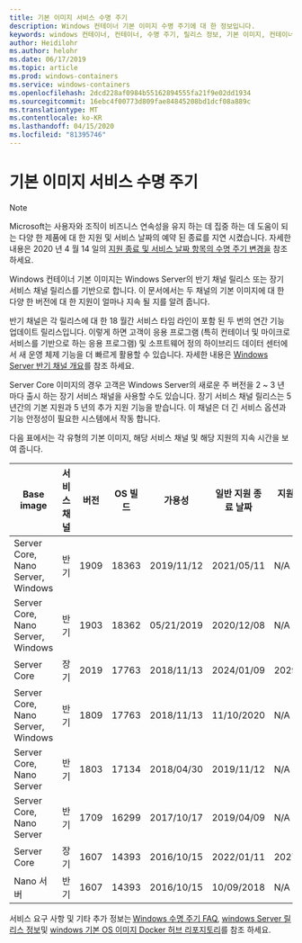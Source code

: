```yaml
---
title: 기본 이미지 서비스 수명 주기
description: Windows 컨테이너 기본 이미지 수명 주기에 대 한 정보입니다.
keywords: windows 컨테이너, 컨테이너, 수명 주기, 릴리스 정보, 기본 이미지, 컨테이너 기본 이미지
author: Heidilohr
ms.author: helohr
ms.date: 06/17/2019
ms.topic: article
ms.prod: windows-containers
ms.service: windows-containers
ms.openlocfilehash: 2dcd228af0984b55162894555fa21f9e02dd1934
ms.sourcegitcommit: 16ebc4f00773d809fae84845208bd1dcf08a889c
ms.translationtype: MT
ms.contentlocale: ko-KR
ms.lasthandoff: 04/15/2020
ms.locfileid: "81395746"
---
```

# <a name="base-image-servicing-lifecycles"></a>기본 이미지 서비스 수명 주기

> [!Note]  
> Microsoft는 사용자와 조직이 비즈니스 연속성을 유지 하는 데 집중 하는 데 도움이 되는 다양 한 제품에 대 한 지원 및 서비스 날짜의 예약 된 종료를 지연 시켰습니다. 자세한 내용은 2020 년 4 월 14 일의 [지원 종료 및 서비스 날짜 항목의 수명 주기 변경을](https://support.microsoft.com/en-us/help/4557164/lifecycle-changes-to-end-of-support-and-servicing-dates) 참조 하세요.

Windows 컨테이너 기본 이미지는 Windows Server의 반기 채널 릴리스 또는 장기 서비스 채널 릴리스를 기반으로 합니다. 이 문서에서는 두 채널의 기본 이미지에 대 한 다양 한 버전에 대 한 지원이 얼마나 지속 될 지를 알려 줍니다.

반기 채널은 각 릴리스에 대 한 18 월간 서비스 타임 라인이 포함 된 두 번의 연간 기능 업데이트 릴리스입니다. 이렇게 하면 고객이 응용 프로그램 (특히 컨테이너 및 마이크로 서비스를 기반으로 하는 응용 프로그램) 및 소프트웨어 정의 하이브리드 데이터 센터에서 새 운영 체제 기능을 더 빠르게 활용할 수 있습니다. 자세한 내용은 [Windows Server 반기 채널 개요](https://docs.microsoft.com/windows-server/get-started/semi-annual-channel-overview)를 참조 하세요.

Server Core 이미지의 경우 고객은 Windows Server의 새로운 주 버전을 2 ~ 3 년 마다 출시 하는 장기 서비스 채널을 사용할 수도 있습니다. 장기 서비스 채널 릴리스는 5 년간의 기본 지원과 5 년의 추가 지원 기능을 받습니다. 이 채널은 더 긴 서비스 옵션과 기능 안정성이 필요한 시스템에서 작동 합니다.

다음 표에서는 각 유형의 기본 이미지, 해당 서비스 채널 및 해당 지원의 지속 시간을 보여 줍니다.

|Base image                       |서비스 채널|버전|OS 빌드|가용성|일반 지원 종료 날짜|지원 날짜 연장|
|---------------------------------|-----------------|-------|--------|------------|---------------------------|---------------------|
|Server Core, Nano Server, Windows|반기      |1909   |18363   |2019/11/12  |2021/05/11                 |N/A                  |
|Server Core, Nano Server, Windows|반기      |1903   |18362   |05/21/2019  |2020/12/08                 |N/A                  |
|Server Core                      |장기        |2019   |17763   |2018/11/13  |2024/01/09                 |2029/01/09           |
|Server Core, Nano Server, Windows|반기      |1809   |17763   |2018/11/13  |11/10/2020                 |N/A                  |
|Server Core, Nano Server         |반기      |1803   |17134   |2018/04/30  |2019/11/12                 |N/A                  |
|Server Core, Nano Server         |반기      |1709   |16299   |2017/10/17  |2019/04/09                 |N/A                  |
|Server Core                      |장기        |1607   |14393   |2016/10/15  |2022/01/11                 |2027/01/11           |
|Nano 서버                      |반기      |1607   |14393   |2016/10/15  |10/09/2018                 |N/A                  |

서비스 요구 사항 및 기타 추가 정보는 [Windows 수명 주기 FAQ](https://support.microsoft.com/help/18581/lifecycle-faq-windows-products), [windows Server 릴리스 정보](https://docs.microsoft.com/windows-server/get-started/windows-server-release-info)및 [windows 기본 OS 이미지 Docker 허브 리포지토리](https://hub.docker.com/_/microsoft-windows-base-os-images)를 참조 하세요.

